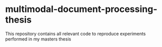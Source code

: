 # multimodal-document-processing-thesis
This repository contains all relevant code to reproduce experiments performed in my masters thesis
